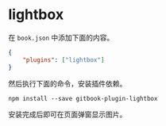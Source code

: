 # lightbox

在 `book.json` 中添加下面的内容。

```json
{
    "plugins": ["lightbox"]
}
```

然后执行下面的命令，安装插件依赖。

```
npm install --save gitbook-plugin-lightbox
```

安装完成后即可在页面弹窗显示图片。